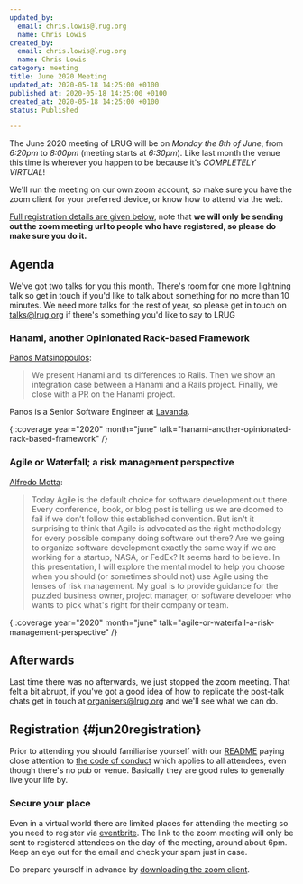 ```yaml
---
updated_by:
  email: chris.lowis@lrug.org
  name: Chris Lowis
created_by:
  email: chris.lowis@lrug.org
  name: Chris Lowis
category: meeting
title: June 2020 Meeting
updated_at: 2020-05-18 14:25:00 +0100
published_at: 2020-05-18 14:25:00 +0100
created_at: 2020-05-18 14:25:00 +0100
status: Published

---
```


The June 2020 meeting of LRUG will be on *Monday the 8th of June*,
from _6:20pm_ to _8:00pm_ (meeting starts at _6:30pm_).  Like last
month the venue this time is wherever you happen to be because it's
_COMPLETELY VIRTUAL_!

We'll run the meeting on our own zoom account, so make sure you have
the zoom client for your preferred device, or know how to attend via
the web.

[Full registration details are given below](#jun20registration), note
that **we will only be sending out the zoom meeting url to people who
have registered, so please do make sure you do it.**

## Agenda

We've got two talks for you this month.  There's room for one
more lightning talk so get in touch if you'd like to talk about something for no more than 10 minutes.  We need more
talks for the rest of year, so please get in touch on [talks@lrug.org](mailto:talks@lrug.org)
if there's something you'd like to say to LRUG

### Hanami, another Opinionated Rack-based Framework

[Panos Matsinopoulos](http://www.linkedin.com/in/panayotismatsinopoulos):

> We present Hanami and its differences to Rails. Then
> we show an integration case between a Hanami and a Rails project. Finally,
> we close with a PR on the Hanami project.

Panos is a Senior Software Engineer at [Lavanda](https://getlavanda.com/).

{::coverage year="2020" month="june" talk="hanami-another-opinionated-rack-based-framework" /}

### Agile or Waterfall; a risk management perspective

[Alfredo Motta](https://twitter.com/mottalrd):

> Today Agile is the default choice for software development out there. Every
> conference, book, or blog post is telling us we are doomed to fail if we
> don’t follow this established convention. But isn't it surprising to think
> that Agile is advocated as the right methodology for every possible company
> doing software out there? Are we going to organize software development
> exactly the same way if we are working for a startup, NASA, or FedEx? It
> seems hard to believe. In this presentation, I will explore the mental
> model to help you choose when you should (or sometimes should not) use
> Agile using the lenses of risk management. My goal is to provide guidance
> for the puzzled business owner, project manager, or software developer who
> wants to pick what's right for their company or team.

{::coverage year="2020" month="june" talk="agile-or-waterfall-a-risk-management-perspective" /}

## Afterwards

Last time there was no afterwards, we just stopped the zoom meeting.  That
felt a bit abrupt, if you've got a good idea of how to replicate the
post-talk chats get in touch at [organisers@lrug.org](mailto:organisers@lrug.org)
and we'll see what we can do.

## Registration {#jun20registration}

Prior to attending you should familiarise yourself with our [README](http://readme.lrug.org/)
paying close attention to [the code of conduct](http://readme.lrug.org/#code-of-conduct)
which applies to all attendees, even though there's no pub or venue.
Basically they are good rules to generally live your life by.

### Secure your place

Even in a virtual world there are limited places for attending the meeting
so you need to register via [eventbrite][june2020-eventbrite].  The link to
the zoom meeting will only be sent to registered attendees on the day of
the meeting, around about 6pm.  Keep an eye out for the email and check
your spam just in case.

Do prepare yourself in advance by [downloading the zoom client](https://zoom.us/support/download).

[june2020-eventbrite]:https://www.eventbrite.com/e/lrug-june-2020-2-social-2-distant-tickets-105798869266

